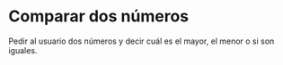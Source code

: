 # Comparar dos números
Pedir al usuario dos números y decir cuál es el mayor, el menor o si son iguales.
